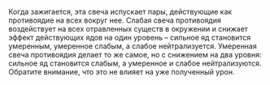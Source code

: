 Когда зажигается, эта свеча испускает пары, действующие как противоядие на всех вокруг нее. Слабая свеча противоядия воздействует на всех отравленных существ в окружении и снижает эффект действующих ядов на один уровень – сильное яд становится умеренным, умеренное слабым, а слабое нейтрализуется. Умеренная свеча противоядия делает то же самое, но с снижением на два уровня: сильное яд становится слабым, а умеренное и слабое нейтрализуются. Обратите внимание, что это не влияет на уже полученный урон.